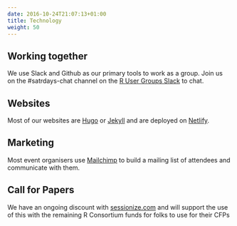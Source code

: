 ```yaml
---
date: 2016-10-24T21:07:13+01:00
title: Technology
weight: 50
---
```



## Working together
We use Slack and Github as our primary tools to work as a group. Join us on the #satrdays-chat channel on the [R User Groups Slack](https://join.slack.com/t/rusergroups/shared_invite/enQtMjEyNDA3MzcyMjczLTE3NWEzNjQ3MjZiMWM0OGE2ZWFiZDliNTY4NTJjYWY1NGNjMmNlNDUzNzkzOTZmMDBjYjRiZjFhNjk4MDY0ZGY) to chat.

## Websites
Most of our websites are [Hugo](//gohugo.io) or [Jekyll](//jekyllrb.com) and are deployed on [Netlify](//netlify.com).

## Marketing
Most event organisers use [Mailchimp](//mailchimp.com) to build a mailing list of attendees and communicate with them. 

## Call for Papers
We have an ongoing discount with [sessionize.com](//sessionize.com) and will support the use of this with the remaining R Consortium funds for folks to use for their CFPs
